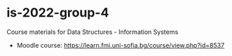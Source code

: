 # is-2022-group-4

Course materials for Data Structures - Information Systems

* Moodle course: https://learn.fmi.uni-sofia.bg/course/view.php?id=8537

